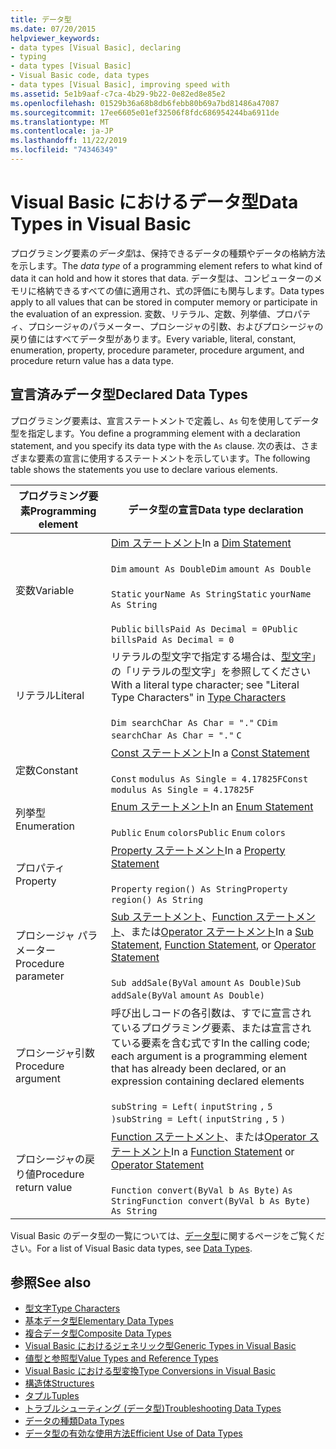```yaml
---
title: データ型
ms.date: 07/20/2015
helpviewer_keywords:
- data types [Visual Basic], declaring
- typing
- data types [Visual Basic]
- Visual Basic code, data types
- data types [Visual Basic], improving speed with
ms.assetid: 5e1b9aaf-c7ca-4b29-9b22-0e82ed8e85e2
ms.openlocfilehash: 01529b36a68b8db6febb80b69a7bd81486a47087
ms.sourcegitcommit: 17ee6605e01ef32506f8fdc686954244ba6911de
ms.translationtype: MT
ms.contentlocale: ja-JP
ms.lasthandoff: 11/22/2019
ms.locfileid: "74346349"
---
```

# <a name="data-types-in-visual-basic"></a><span data-ttu-id="e98d8-102">Visual Basic におけるデータ型</span><span class="sxs-lookup"><span data-stu-id="e98d8-102">Data Types in Visual Basic</span></span>
<span data-ttu-id="e98d8-103">プログラミング要素の*データ型*は、保持できるデータの種類やデータの格納方法を示します。</span><span class="sxs-lookup"><span data-stu-id="e98d8-103">The *data type* of a programming element refers to what kind of data it can hold and how it stores that data.</span></span> <span data-ttu-id="e98d8-104">データ型は、コンピューターのメモリに格納できるすべての値に適用され、式の評価にも関与します。</span><span class="sxs-lookup"><span data-stu-id="e98d8-104">Data types apply to all values that can be stored in computer memory or participate in the evaluation of an expression.</span></span> <span data-ttu-id="e98d8-105">変数、リテラル、定数、列挙値、プロパティ、プロシージャのパラメーター、プロシージャの引数、およびプロシージャの戻り値にはすべてデータ型があります。</span><span class="sxs-lookup"><span data-stu-id="e98d8-105">Every variable, literal, constant, enumeration, property, procedure parameter, procedure argument, and procedure return value has a data type.</span></span>  
  
## <a name="declared-data-types"></a><span data-ttu-id="e98d8-106">宣言済みデータ型</span><span class="sxs-lookup"><span data-stu-id="e98d8-106">Declared Data Types</span></span>  
 <span data-ttu-id="e98d8-107">プログラミング要素は、宣言ステートメントで定義し、`As` 句を使用してデータ型を指定します。</span><span class="sxs-lookup"><span data-stu-id="e98d8-107">You define a programming element with a declaration statement, and you specify its data type with the `As` clause.</span></span> <span data-ttu-id="e98d8-108">次の表は、さまざまな要素の宣言に使用するステートメントを示しています。</span><span class="sxs-lookup"><span data-stu-id="e98d8-108">The following table shows the statements you use to declare various elements.</span></span>  
  
|<span data-ttu-id="e98d8-109">プログラミング要素</span><span class="sxs-lookup"><span data-stu-id="e98d8-109">Programming element</span></span>|<span data-ttu-id="e98d8-110">データ型の宣言</span><span class="sxs-lookup"><span data-stu-id="e98d8-110">Data type declaration</span></span>|  
|-------------------------|---------------------------|  
|<span data-ttu-id="e98d8-111">変数</span><span class="sxs-lookup"><span data-stu-id="e98d8-111">Variable</span></span>|<span data-ttu-id="e98d8-112">[Dim ステートメント](../../../../visual-basic/language-reference/statements/dim-statement.md)</span><span class="sxs-lookup"><span data-stu-id="e98d8-112">In a [Dim Statement](../../../../visual-basic/language-reference/statements/dim-statement.md)</span></span><br /><br /> <span data-ttu-id="e98d8-113">`Dim`   `amount As Double`</span><span class="sxs-lookup"><span data-stu-id="e98d8-113">`Dim`   `amount As Double`</span></span><br /><br /> <span data-ttu-id="e98d8-114">`Static`   `yourName As String`</span><span class="sxs-lookup"><span data-stu-id="e98d8-114">`Static`   `yourName As String`</span></span><br /><br /> <span data-ttu-id="e98d8-115">`Public`   `billsPaid As Decimal = 0`</span><span class="sxs-lookup"><span data-stu-id="e98d8-115">`Public`   `billsPaid As Decimal = 0`</span></span>|  
|<span data-ttu-id="e98d8-116">リテラル</span><span class="sxs-lookup"><span data-stu-id="e98d8-116">Literal</span></span>|<span data-ttu-id="e98d8-117">リテラルの型文字で指定する場合は、[型文字](../../../../visual-basic/programming-guide/language-features/data-types/type-characters.md)」の「リテラルの型文字」を参照してください</span><span class="sxs-lookup"><span data-stu-id="e98d8-117">With a literal type character; see "Literal Type Characters" in [Type Characters](../../../../visual-basic/programming-guide/language-features/data-types/type-characters.md)</span></span><br /><br /> <span data-ttu-id="e98d8-118">`Dim searchChar As Char = "."`  `C`</span><span class="sxs-lookup"><span data-stu-id="e98d8-118">`Dim searchChar As Char = "."`  `C`</span></span>|  
|<span data-ttu-id="e98d8-119">定数</span><span class="sxs-lookup"><span data-stu-id="e98d8-119">Constant</span></span>|<span data-ttu-id="e98d8-120">[Const ステートメント](../../../../visual-basic/language-reference/statements/const-statement.md)</span><span class="sxs-lookup"><span data-stu-id="e98d8-120">In a [Const Statement](../../../../visual-basic/language-reference/statements/const-statement.md)</span></span><br /><br /> <span data-ttu-id="e98d8-121">`Const`   `modulus As Single = 4.17825F`</span><span class="sxs-lookup"><span data-stu-id="e98d8-121">`Const`   `modulus As Single = 4.17825F`</span></span>|  
|<span data-ttu-id="e98d8-122">列挙型</span><span class="sxs-lookup"><span data-stu-id="e98d8-122">Enumeration</span></span>|<span data-ttu-id="e98d8-123">[Enum ステートメント](../../../../visual-basic/language-reference/statements/enum-statement.md)</span><span class="sxs-lookup"><span data-stu-id="e98d8-123">In an [Enum Statement](../../../../visual-basic/language-reference/statements/enum-statement.md)</span></span><br /><br /> <span data-ttu-id="e98d8-124">`Public`   `Enum`   `colors`</span><span class="sxs-lookup"><span data-stu-id="e98d8-124">`Public`   `Enum`   `colors`</span></span>|  
|<span data-ttu-id="e98d8-125">プロパティ</span><span class="sxs-lookup"><span data-stu-id="e98d8-125">Property</span></span>|<span data-ttu-id="e98d8-126">[Property ステートメント](../../../../visual-basic/language-reference/statements/property-statement.md)</span><span class="sxs-lookup"><span data-stu-id="e98d8-126">In a [Property Statement](../../../../visual-basic/language-reference/statements/property-statement.md)</span></span><br /><br /> <span data-ttu-id="e98d8-127">`Property`   `region() As String`</span><span class="sxs-lookup"><span data-stu-id="e98d8-127">`Property`   `region() As String`</span></span>|  
|<span data-ttu-id="e98d8-128">プロシージャ パラメーター</span><span class="sxs-lookup"><span data-stu-id="e98d8-128">Procedure parameter</span></span>|<span data-ttu-id="e98d8-129">[Sub ステートメント](../../../../visual-basic/language-reference/statements/sub-statement.md)、[Function ステートメント](../../../../visual-basic/language-reference/statements/function-statement.md)、または[Operator ステートメント](../../../../visual-basic/language-reference/statements/operator-statement.md)</span><span class="sxs-lookup"><span data-stu-id="e98d8-129">In a [Sub Statement](../../../../visual-basic/language-reference/statements/sub-statement.md), [Function Statement](../../../../visual-basic/language-reference/statements/function-statement.md), or [Operator Statement](../../../../visual-basic/language-reference/statements/operator-statement.md)</span></span><br /><br /> <span data-ttu-id="e98d8-130">`Sub addSale(ByVal`   `amount`   `As Double)`</span><span class="sxs-lookup"><span data-stu-id="e98d8-130">`Sub addSale(ByVal`   `amount`   `As Double)`</span></span>|  
|<span data-ttu-id="e98d8-131">プロシージャ引数</span><span class="sxs-lookup"><span data-stu-id="e98d8-131">Procedure argument</span></span>|<span data-ttu-id="e98d8-132">呼び出しコードの各引数は、すでに宣言されているプログラミング要素、または宣言されている要素を含む式です</span><span class="sxs-lookup"><span data-stu-id="e98d8-132">In the calling code; each argument is a programming element that has already been declared, or an expression containing declared elements</span></span><br /><br /> <span data-ttu-id="e98d8-133">`subString = Left(`  `inputString`  `,`   `5`  `)`</span><span class="sxs-lookup"><span data-stu-id="e98d8-133">`subString = Left(`  `inputString`  `,`   `5`  `)`</span></span>|  
|<span data-ttu-id="e98d8-134">プロシージャの戻り値</span><span class="sxs-lookup"><span data-stu-id="e98d8-134">Procedure return value</span></span>|<span data-ttu-id="e98d8-135">[Function ステートメント](../../../../visual-basic/language-reference/statements/function-statement.md)、または[Operator ステートメント](../../../../visual-basic/language-reference/statements/operator-statement.md)</span><span class="sxs-lookup"><span data-stu-id="e98d8-135">In a [Function Statement](../../../../visual-basic/language-reference/statements/function-statement.md) or [Operator Statement](../../../../visual-basic/language-reference/statements/operator-statement.md)</span></span><br /><br /> <span data-ttu-id="e98d8-136">`Function convert(ByVal b As Byte)`   `As String`</span><span class="sxs-lookup"><span data-stu-id="e98d8-136">`Function convert(ByVal b As Byte)`   `As String`</span></span>|  
  
 <span data-ttu-id="e98d8-137">Visual Basic のデータ型の一覧については、[データ型](../../../../visual-basic/language-reference/data-types/index.md)に関するページをご覧ください。</span><span class="sxs-lookup"><span data-stu-id="e98d8-137">For a list of Visual Basic data types, see [Data Types](../../../../visual-basic/language-reference/data-types/index.md).</span></span>  
  
## <a name="see-also"></a><span data-ttu-id="e98d8-138">参照</span><span class="sxs-lookup"><span data-stu-id="e98d8-138">See also</span></span>

- [<span data-ttu-id="e98d8-139">型文字</span><span class="sxs-lookup"><span data-stu-id="e98d8-139">Type Characters</span></span>](../../../../visual-basic/programming-guide/language-features/data-types/type-characters.md)
- [<span data-ttu-id="e98d8-140">基本データ型</span><span class="sxs-lookup"><span data-stu-id="e98d8-140">Elementary Data Types</span></span>](../../../../visual-basic/programming-guide/language-features/data-types/elementary-data-types.md)
- [<span data-ttu-id="e98d8-141">複合データ型</span><span class="sxs-lookup"><span data-stu-id="e98d8-141">Composite Data Types</span></span>](../../../../visual-basic/programming-guide/language-features/data-types/composite-data-types.md)
- [<span data-ttu-id="e98d8-142">Visual Basic におけるジェネリック型</span><span class="sxs-lookup"><span data-stu-id="e98d8-142">Generic Types in Visual Basic</span></span>](../../../../visual-basic/programming-guide/language-features/data-types/generic-types.md)
- [<span data-ttu-id="e98d8-143">値型と参照型</span><span class="sxs-lookup"><span data-stu-id="e98d8-143">Value Types and Reference Types</span></span>](../../../../visual-basic/programming-guide/language-features/data-types/value-types-and-reference-types.md)
- [<span data-ttu-id="e98d8-144">Visual Basic における型変換</span><span class="sxs-lookup"><span data-stu-id="e98d8-144">Type Conversions in Visual Basic</span></span>](../../../../visual-basic/programming-guide/language-features/data-types/type-conversions.md)
- [<span data-ttu-id="e98d8-145">構造体</span><span class="sxs-lookup"><span data-stu-id="e98d8-145">Structures</span></span>](../../../../visual-basic/programming-guide/language-features/data-types/structures.md)
- [<span data-ttu-id="e98d8-146">タプル</span><span class="sxs-lookup"><span data-stu-id="e98d8-146">Tuples</span></span>](tuples.md)
- [<span data-ttu-id="e98d8-147">トラブルシューティング (データ型)</span><span class="sxs-lookup"><span data-stu-id="e98d8-147">Troubleshooting Data Types</span></span>](../../../../visual-basic/programming-guide/language-features/data-types/troubleshooting-data-types.md)
- [<span data-ttu-id="e98d8-148">データの種類</span><span class="sxs-lookup"><span data-stu-id="e98d8-148">Data Types</span></span>](../../../../visual-basic/language-reference/data-types/index.md)
- [<span data-ttu-id="e98d8-149">データ型の有効な使用方法</span><span class="sxs-lookup"><span data-stu-id="e98d8-149">Efficient Use of Data Types</span></span>](../../../../visual-basic/programming-guide/language-features/data-types/efficient-use-of-data-types.md)
